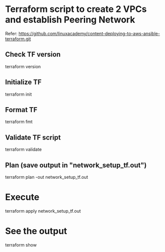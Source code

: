 # Terraform script to create 2 VPCs and establish Peering Network

Refer: https://github.com/linuxacademy/content-deploying-to-aws-ansible-terraform.git

## Check TF version
terraform version

## Initialize TF
terraform init

## Format TF
terraform fmt

## Validate TF script
terraform validate

## Plan (save output in "network_setup_tf.out")
terraform plan -out network_setup_tf.out

# Execute
terraform apply network_setup_tf.out

# See the output
terraform show
